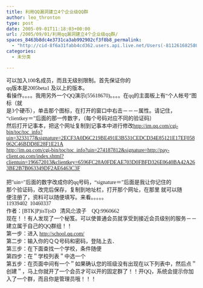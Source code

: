 ```yaml
---
title: 利用QQ漏洞建立4个企业级QQ群
author: leo_thronton
type: post
date: 2005-09-01T11:18:03+00:00
url: /2005/09/01/利用qq漏洞建立4个企业级qq群/
spaces_8463b8dc4e3731ca3ab992902cf3f8b8_permalink:
  - "http://cid-8f6a31fabb4cd362.users.api.live.net/Users(-8112616825800567966)/Blogs('8F6A31FABB4CD362!102')/Entries('8F6A31FABB4CD362!205')?authkey=yuBuArwciRo%24"
categories:
  - 未分类

---
```

<div id="msgcns!8F6A31FABB4CD362!205" class="bvMsg">
  <div>
    <font face="宋体, Simsun">可以加入100名成员，而且无级别限制。首先保证你的</font>
  </div>
  
  <div>
    <font face="宋体, Simsun">qq版本是2005beta1 及以上的版本。</font>
  </div>
  
  <div>
    <font face="宋体, Simsun">看操作。。。。我用另外一个QQ演示(55618670)。。。。在qq的主面板上有“个人帐号”图标（就</font>
  </div>
  
  <div>
    <font face="宋体, Simsun">是3个硬币），单击那个图标，在打开的窗口中右击－－－属性。请记住，</font>
  </div>
  
  <div>
    <font face="宋体, Simsun">“clientkey＝”后面的那一传数字，（每个号码对应不同的验证码）</font>
  </div>
  
  <div>
    <font face="宋体, Simsun">然后打开记事本，把这个网址复制到记事本中进行修改</font><a href="http://im.qq.com/cgi-bin/toc/toc_info?uin=3233177&signature=2ECF3A0D6C219BE491E3B531CEDCD34E85121E17EF058062C46BDD8E28F1E21A"><font face="宋体, Simsun">http://im.qq.com/cgi-bin/toc/toc_info?uin=3233177&signature=2ECF3A0D6C219BE491E3B531CEDCD34E85121E17EF058062C46BDD8E28F1E21A</font></a>
  </div>
  
  <div>
    <a href="http://im.qq.com/cgi-bin/toc/toc_info?uin=274187812&signature=http://pay-client.qq.com/index.shtml?clientuin=196672013&clientkey=6596FC28A0FDEAE703D0FBFD326E0640BA42A263BE2B7B063349DF2AE6463C3F"><font face="宋体, Simsun">http://im.qq.com/cgi-bin/toc/toc_info?uin=274187812&signature=http://pay-client.qq.com/index.shtml?clientuin=196672013&clientkey=6596FC28A0FDEAE703D0FBFD326E0640BA42A263BE2B7B063349DF2AE6463C3F</font></a>
  </div>
  
  <div>
    <font face="宋体, Simsun"></font> 
  </div>
  
  <div>
    <font face="宋体, Simsun">把"uin="后面的数字改成你的qq号码，“signature＝”后面是我让你记住的</font>
  </div>
  
  <div>
    <font face="宋体, Simsun">那个验证码，改完后保存，复制到地址栏，打开那个网址，在那里 就可以随</font>
  </div>
  
  <div>
    <font face="宋体, Simsun">便注册了，资料可以随便填写。来看。。。。。</font>
  </div>
  
  <div>
    <font face="宋体, Simsun">11939402  10460337</font>
  </div>
  
  <div>
    <font face="宋体, Simsun">作者：[BTK]P)isT(oD   清风尐浪子    QQ:9960662</font>
  </div>
  
  <div>
    <font face="宋体, Simsun">现在！！有人发现了一个秘笈。可以使普通会员就享受到接近会员级别的服务－－建立属于自己的QQ群组！！</font>
  </div>
  
  <div>
    <font face="宋体, Simsun">第一步：进入 </font><a href="http://school.qq.com/"><font face="宋体, Simsun">http://school.qq.com/</font></a>
  </div>
  
  <div>
    <font face="宋体, Simsun">第二步：输入你的ＱＱ号码和密码，登陆上去．</font>
  </div>
  
  <div>
    <font face="宋体, Simsun">第三步：在下面查找一个学校，条件随便</font>
  </div>
  
  <div>
    <font face="宋体, Simsun">第四步：在＂学校列表＂中选一个</font>
  </div>
  
  <div>
    <font face="宋体, Simsun">第五步：在页面中间有一个＂如果确认您的班级没有出现在以下列表中，然后点＂创建＂，马上你就开了一个会员才可以开的固定群了！！开QQ，系统会提示你加入了一个群，而且你是管理员哦！！！</font>
  </div>
  
  <div>
                                                   
  </div>
</div>